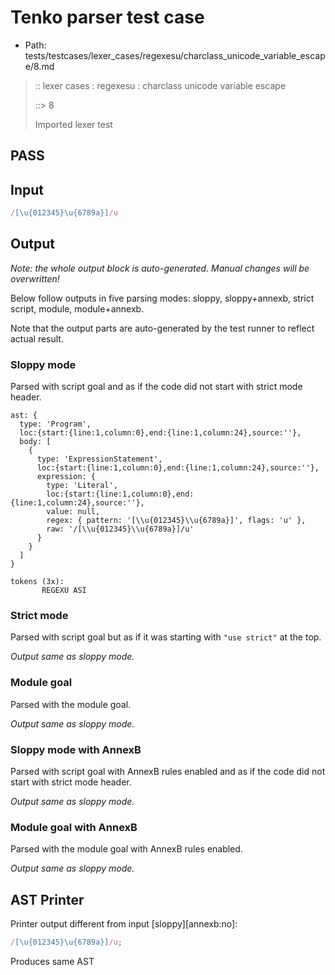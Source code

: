 # Tenko parser test case

- Path: tests/testcases/lexer_cases/regexesu/charclass_unicode_variable_escape/8.md

> :: lexer cases : regexesu : charclass unicode variable escape
>
> ::> 8
>
> Imported lexer test

## PASS

## Input

`````js
/[\u{012345}\u{6789a}]/u
`````

## Output

_Note: the whole output block is auto-generated. Manual changes will be overwritten!_

Below follow outputs in five parsing modes: sloppy, sloppy+annexb, strict script, module, module+annexb.

Note that the output parts are auto-generated by the test runner to reflect actual result.

### Sloppy mode

Parsed with script goal and as if the code did not start with strict mode header.

`````
ast: {
  type: 'Program',
  loc:{start:{line:1,column:0},end:{line:1,column:24},source:''},
  body: [
    {
      type: 'ExpressionStatement',
      loc:{start:{line:1,column:0},end:{line:1,column:24},source:''},
      expression: {
        type: 'Literal',
        loc:{start:{line:1,column:0},end:{line:1,column:24},source:''},
        value: null,
        regex: { pattern: '[\\u{012345}\\u{6789a}]', flags: 'u' },
        raw: '/[\\u{012345}\\u{6789a}]/u'
      }
    }
  ]
}

tokens (3x):
       REGEXU ASI
`````

### Strict mode

Parsed with script goal but as if it was starting with `"use strict"` at the top.

_Output same as sloppy mode._

### Module goal

Parsed with the module goal.

_Output same as sloppy mode._

### Sloppy mode with AnnexB

Parsed with script goal with AnnexB rules enabled and as if the code did not start with strict mode header.

_Output same as sloppy mode._

### Module goal with AnnexB

Parsed with the module goal with AnnexB rules enabled.

_Output same as sloppy mode._

## AST Printer

Printer output different from input [sloppy][annexb:no]:

````js
/[\u{012345}\u{6789a}]/u;
````

Produces same AST
